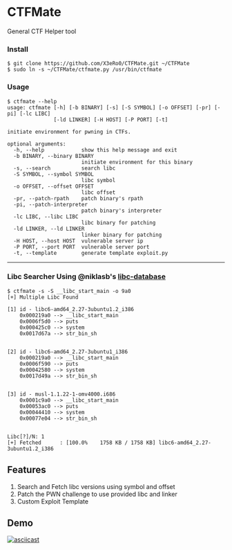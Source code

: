 # CTFMate
General CTF Helper tool

### Install
```
$ git clone https://github.com/X3eRo0/CTFMate.git ~/CTFMate
$ sudo ln -s ~/CTFMate/ctfmate.py /usr/bin/ctfmate
```

### Usage

```
$ ctfmate --help
usage: ctfmate [-h] [-b BINARY] [-s] [-S SYMBOL] [-o OFFSET] [-pr] [-pi] [-lc LIBC]
               [-ld LINKER] [-H HOST] [-P PORT] [-t]

initiate environment for pwning in CTFs.

optional arguments:
  -h, --help            show this help message and exit
  -b BINARY, --binary BINARY
                        initiate environment for this binary
  -s, --search          search libc
  -S SYMBOL, --symbol SYMBOL
                        libc symbol
  -o OFFSET, --offset OFFSET
                        libc offset
  -pr, --patch-rpath    patch binary's rpath
  -pi, --patch-interpreter
                        patch binary's interpreter
  -lc LIBC, --libc LIBC
                        libc binary for patching
  -ld LINKER, --ld LINKER
                        linker binary for patching
  -H HOST, --host HOST  vulnerable server ip
  -P PORT, --port PORT  vulnerable server port
  -t, --template        generate template exploit.py

```
---
### Libc Searcher Using @niklasb's [libc-database](https://github.com/niklasb/libc-database)
```
$ ctfmate -s -S __libc_start_main -o 9a0
[+] Multiple Libc Found

[1] id - libc6-amd64_2.27-3ubuntu1.2_i386
    0x000219a0 --> __libc_start_main
    0x0006f5d0 --> puts
    0x000425c0 --> system
    0x0017d67a --> str_bin_sh


[2] id - libc6-amd64_2.27-3ubuntu1_i386
    0x000219a0 --> __libc_start_main
    0x0006f590 --> puts
    0x00042580 --> system
    0x0017d49a --> str_bin_sh


[3] id - musl-1.1.22-1-omv4000.i686
    0x0001c9a0 --> __libc_start_main
    0x00053ac0 --> puts
    0x00044410 --> system
    0x00077e04 --> str_bin_sh


Libc[?]/N: 1
[+] Fetched      : [100.0%    1758 KB / 1758 KB] libc6-amd64_2.27-3ubuntu1.2_i386
```

## Features
1. Search and Fetch libc versions using symbol and offset
2. Patch the PWN challenge to use provided libc and linker
3. Custom Exploit Template

## Demo
[![asciicast](https://asciinema.org/a/380929.svg)](https://asciinema.org/a/380929)
